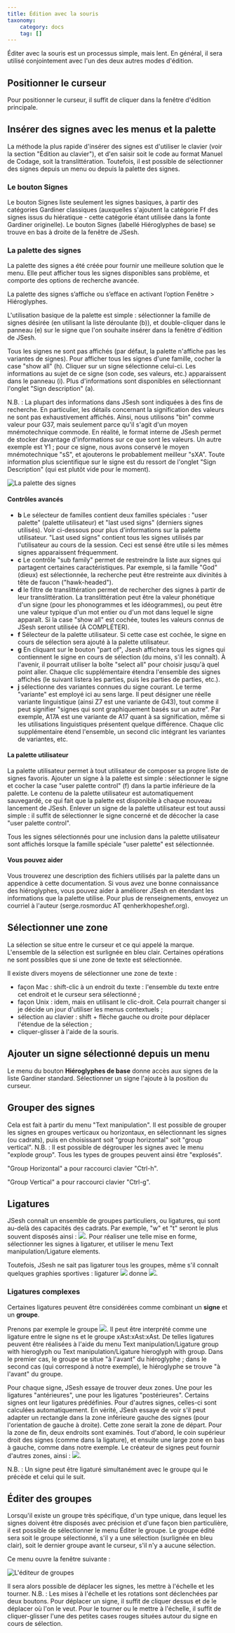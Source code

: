 ```yaml
---
title: Édition avec la souris
taxonomy:
    category: docs
    tag: []
---
```


Éditer avec la souris est un processus simple, mais lent. En général, il sera utilisé conjointement avec l'un des deux autres modes d'édition.

## Positionner le curseur

Pour positionner le curseur, il suffit de cliquer dans la fenêtre d'édition principale.

## Insérer des signes avec les menus et la palette

La méthode la plus rapide d'insérer des signes est d'utiliser le clavier (voir la section "Édition au clavier"), et d'en saisir soit le code au format Manuel de Codage, soit la translittération. Toutefois, il est possible de sélectionner des signes depuis un menu ou depuis la palette des signes.

### Le bouton Signes

Le bouton Signes liste seulement les signes basiques, à partir des catégories Gardiner classiques (auxquelles s'ajoutent la catégorie Ff des signes issus du hiératique - cette catégorie étant utilisée dans la fonte Gardiner originelle). Le bouton Signes (labellé Hiéroglyphes de base) se trouve en bas à droite de la fenêtre de JSesh.

### La palette des signes

La palette des signes a été créée pour fournir une meilleure solution que le menu. Elle peut afficher tous les signes disponibles sans problème, et comporte des options de recherche avancée.

La palette des signes s’affiche ou s’efface en activant l’option Fenêtre > Hiéroglyphes.

L'utilisation basique de la palette est simple : sélectionner la famille de signes désirée (en utilisant la liste déroulante (b)), et double-cliquer dans le panneau (e) sur le signe que l'on souhaite insérer dans la fenêtre d'édition de JSesh.

Tous les signes ne sont pas affichés (par défaut, la palette n'affiche pas les variantes de signes). Pour afficher tous les signes d'une famille, cocher la case "show all" (h).
Cliquer sur un signe sélectionne celui-ci. Les informations au sujet de ce signe (son code, ses valeurs, etc.) apparaissent dans le panneau (i). Plus d'informations sont disponibles en sélectionnant l'onglet "Sign description" (a).

N.B. : La plupart des informations dans JSesh sont indiquées à des fins de recherche. En particulier, les détails concernant la signification des valeurs ne sont pas exhaustivement affichés. Ainsi, nous utilisons "bin" comme valeur pour G37, mais seulement parce qu'il s'agit d'un moyen mnémotechnique commode. En réalité, le format interne de JSesh permet de stocker davantage d'informations sur ce que sont les valeurs. Un autre exemple est Y1 ; pour ce signe, nous avons conservé le moyen mnémotechnique "sS", et ajouterons le probablement meilleur "sXA". Toute information plus scientifique sur le signe est du ressort de l'onglet "Sign Description" (qui est plutôt vide pour le moment).

![La palette des signes](./palette_en.png?classes=caption "La palette des signes")

#### Contrôles avancés


* **b** Le sélecteur de familles contient deux familles spéciales : "user palette" (palette utilisateur) et "last used signs" (derniers signes utilisés). Voir ci-dessous pour plus d'informations sur la palette utilisateur. "Last used signs" contient tous les signes utilisés par l'utilisateur au cours de la session. Ceci est sensé être utile si les mêmes signes apparaissent fréquemment.
* **c** Le contrôle "sub family" permet de restreindre la liste aux signes qui partagent certaines caractéristiques. Par exemple, si la famille "God" (dieux) est sélectionnée, la recherche peut être restreinte aux divinités à tête de faucon ("hawk-headed").
* **d** le filtre de translittération permet de rechercher des signes à partir de leur translittération. La translittération peut être la valeur phonétique d'un signe (pour les phonogrammes et les idéogrammes), ou peut être une valeur typique d'un mot entier ou d'un mot dans lequel le signe apparaît. Si la case "show all" est cochée, toutes les valeurs connus de JSesh seront utilisée (À COMPLÉTER).
* **f** Sélecteur de la palette utilisateur. Si cette case est cochée, le signe en cours de sélection sera ajouté à la palette utilisateur.
* **g** En cliquant sur le bouton "part of", Jsesh affichera tous les signes qui contiennent le signe en cours de sélection (du moins, s'il les connaît). À l'avenir, il pourrait utiliser la boîte "select all" pour choisir jusqu'à quel point aller. Chaque clic supplémentaire étendra l'ensemble des signes affichés (le suivant listera les parties, puis les parties de parties, etc.).
* **j** sélectionne des variantes connues du signe courant. Le terme "variante" est employé ici au sens large. Il peut désigner une réelle variante linguistique (ainsi Z7 est une variante de G43), tout comme il peut signifier "signes qui sont graphiquement basés sur un autre". Par exemple, A17A est une variante de A17 quant à sa signification, même si les utilisations linguistiques présentent quelque différence. Chaque clic supplémentaire étend l'ensemble, un second clic intégrant les variantes de variantes, etc.

#### La palette utilisateur

La palette utilisateur permet à tout utilisateur de composer sa propre liste de signes favoris. Ajouter un signe à la palette est simple : sélectionner le signe et cocher la case "user palette control" (f) dans la partie inférieure de la palette. Le contenu de la palette utilisateur est automatiquement sauvegardé, ce qui fait que la palette est disponible à chaque nouveau lancement de JSesh. Enlever un signe de la palette utilisateur est tout aussi simple : il suffit de sélectionner le signe concerné et de décocher la case "user palette control".

Tous les signes sélectionnés pour une inclusion dans la palette utilisateur sont affichés lorsque la famille spéciale "user palette" est sélectionnée.

#### Vous pouvez aider

Vous trouverez une description des fichiers utilisés par la palette dans un appendice à cette documentation. Si vous avez une bonne connaissance des hiéroglyphes, vous pouvez aider à améliorer JSesh en étendant les informations que la palette utilise. Pour plus de renseignements, envoyez un courriel à l'auteur (serge.rosmorduc AT qenherkhopeshef.org).

## Sélectionner une zone


La sélection se situe entre le curseur et ce qui appelé la marque. L'ensemble de la sélection est surlignée en bleu clair. Certaines opérations ne sont possibles que si une zone de texte est sélectionnée.

Il existe divers moyens de sélectionner une zone de texte :

* façon Mac : shift-clic à un endroit du texte : l'ensemble du texte entre cet endroit et le curseur sera sélectionné ;
* façon Unix : idem, mais en utilisant le clic-droit. Cela pourrait changer si je décide un jour d'utiliser les menus contextuels ;
* sélection au clavier : shift + flèche gauche ou droite pour déplacer l'étendue de la sélection ;
* cliquer-glisser à l'aide de la souris.

## Ajouter un signe sélectionné depuis un menu

Le menu du bouton **Hiéroglyphes de base** donne accès aux signes de la liste Gardiner standard. Sélectionner un signe l'ajoute à la position du curseur.

## Grouper des signes

Cela est fait à partir du menu "Text manipulation". Il est possible de grouper les signes en groupes verticaux ou horizontaux, en sélectionnant les signes (ou cadrats), puis en choisissant soit "group horizontal" soit "group vertical". N.B. : Il est possible de dégrouper les signes avec le menu "explode group". Tous les types de groupes peuvent ainsi être "explosés".

"Group Horizontal" a pour raccourci clavier "Ctrl-h".

"Group Vertical" a pour raccourci clavier "Ctrl-g".

## Ligatures


JSesh connaît un ensemble de groupes particuliers, ou ligatures, qui sont au-delà des capacités des cadrats. Par exemple, "w" et "t" seront le plus souvent disposés ainsi : ![](./w_and_t.png?classes=inline). Pour réaliser une telle mise en forme, sélectionner les signes à ligaturer, et utiliser le menu Text manipulation/Ligature elements.

Toutefois, JSesh ne sait pas ligaturer tous les groupes, même s'il connaît quelques graphies sportives : ligaturer ![](./stp_n_ra1.png?classes=inline) donne ![](./stp_n_ra2.png?classes=inline).

### Ligatures complexes 


Certaines ligatures peuvent être considérées comme combinant un **signe** et un **groupe**.

Prenons par exemple le groupe ![](./mr_xAswt.png). Il peut être interprété comme une ligature entre le signe <span class="mdc">ns</span> et le groupe <span class='mdc'>xAst:xAst:xAst</span>. De telles ligatures peuvent être réalisées à l'aide du menu Text manipulation/Ligature group with hieroglyph ou Text manipulation/Ligature hieroglyph with group. Dans le premier cas, le groupe se situe  "à l'avant" du hiéroglyphe ; dans le second cas (qui correspond à notre exemple), le hiéroglyphe se trouve "à l'avant" du groupe.

Pour chaque signe, JSesh essaye de trouver deux zones. Une pour les ligatures "antérieures", une pour les ligatures "postérieures". Certains signes ont leur ligatures prédéfinies. Pour d'autres signes, celles-ci sont calculées automatiquement. En vérité, JSesh essaye de voir s'il peut adapter un rectangle dans la zone inférieure gauche des signes (pour l'orientation de gauche à droite). Cette zone serait la zone de départ. Pour la zone de fin, deux endroits sont examinés. Tout d'abord, le coin supérieur droit des signes (comme dans la ligature), et ensuite une large zone en bas à gauche, comme dans notre exemple.
Le créateur de signes peut fournir d'autres zones, ainsi : ![](./Hm_kA.png?classes=inline).

N.B. : Un signe peut être ligaturé simultanément avec le groupe qui le précède et celui qui le suit.

## Éditer des groupes


Lorsqu'il existe un groupe très spécifique, d'un type unique, dans lequel les signes doivent être disposés avec précision et d'une façon bien particulière, il est possible de sélectionner le menu Éditer le groupe. Le groupe édité sera soit le groupe sélectionné, s'il y a une sélection (surlignée en bleu clair), soit le dernier groupe avant le curseur, s'il n'y a aucune sélection.

Ce menu ouvre la fenêtre suivante :

![L'éditeur de groupes](./groupEditor.png?classes=caption "L'éditeur de groupes")

Il sera alors possible de déplacer les signes, les mettre à l'échelle et les tourner. N.B. : Les mises à l'échelle et les rotations sont déclenchées par deux boutons. Pour déplacer un signe, il suffit de cliquer dessus et de le déplacer où l'on le veut. Pour le tourner ou le mettre à l'échelle, il suffit de cliquer-glisser l'une des petites cases rouges situées autour du signe en cours de sélection.